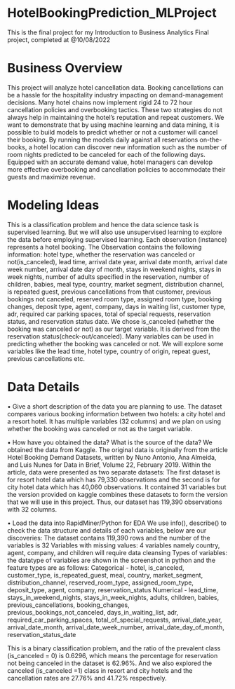 # HotelBookingPrediction_MLProject
This is the final project for my Introduction to Business Analytics Final project, completed at @10/08/2022

# Business Overview
This project will analyze hotel cancellation data. Booking cancellations can be a hassle for the hospitality industry impacting on demand-management decisions. Many hotel chains now implement rigid 24 to 72 hour cancellation policies and overbooking tactics. These two strategies do not always help in maintaining the hotel’s reputation and repeat customers. 
We want to demonstrate that by using machine learning and data mining, it is possible to build models to predict whether or not a customer will cancel their booking. By running the models daily against all reservations on-the-books, a hotel location can discover new information such as the number of room nights predicted to be canceled for each of the following days. Equipped with an accurate demand value, hotel managers can develop more effective overbooking and cancellation policies to accommodate their guests and maximize revenue.

# Modeling Ideas
This is a classification problem and hence the data science task is supervised learning. But we will also use unsupervised learning to explore the data before employing supervised learning. 
Each observation (instance) represents a hotel booking. The Observation contains the following information: hotel type, whether the reservation was canceled or not(is_canceled), lead time, arrival date year, arrival date month, arrival date week number, arrival date day of month, stays in weekend nights, stays in week nights, number of adults specified in the reservation, number of children, babies, meal type, country, market segment, distribution channel, is repeated guest, previous cancellations from that customer, previous bookings not canceled, reserved room type, assigned room type, booking changes, deposit type, agent, company, days in waiting list, customer type, adr, required car parking spaces, total of special requests, reservation status, and reservation status date. 
We chose is_canceled (whether the booking was canceled or not) as our target variable. It is derived from the reservation status(check-out/canceled). Many variables can be used in predicting whether the booking was canceled or not. We will explore some variables like the lead time, hotel type, country of origin, repeat guest, previous cancellations etc. 

# Data Details 
• Give a short description of the data you are planning to use.
The dataset compares various booking information between two hotels: a city hotel and a resort hotel. It has multiple variables (32 columns) and we plan on using whether the booking was canceled or not as the target variable.

• How have you obtained the data? What is the source of the data?
We obtained the data from Kaggle. The original data is originally from the article Hotel Booking Demand Datasets, written by Nuno Antonio, Ana Almeida, and Luis Nunes for Data in Brief, Volume 22, February 2019. Within the article, data were presented as two separate datasets: The first dataset is for resort hotel data which has 79,330 observations and the second is for city hotel data which has 40,060 observations. It contained 31 variables but the version provided on kaggle combines these datasets to form the version that we will use in this project. Thus, our dataset has 119,390 observations with 32 columns.

• Load the data into RapidMiner/Python for EDA
We use info(), describe() to check the data structure and details of each variables, below are our discoveries:
The dataset contains 119,390 rows and the number of the variables is 32
Variables with missing values: 4 variables namely country, agent, company, and children will require data cleansing
Types of variables: the datatype of variables are shown in the screenshot in python and the feature types are as follows:
Categorical - hotel, is_canceled, customer_type, is_repeated_guest, meal, country, market_segment, distribution_channel, reserved_room_type, assigned_room_type, deposit_type, agent, company, reservation_status
Numerical - lead_time, stays_in_weekend_nights, stays_in_week_nights, adults, children, babies, previous_cancellations, booking_changes, previous_bookings_not_canceled, days_in_waiting_list, adr, required_car_parking_spaces, total_of_special_requests, arrival_date_year, arrival_date_month, arrival_date_week_number, arrival_date_day_of_month, reservation_status_date

This is a binary classification problem, and the ratio of the prevalent class (is_canceled = 0) is 0.6296, which means the percentage for reservation not being canceled in the dataset is 62.96%. And we also explored the canceled (is_canceled =1) class in resort and city hotels and the cancellation rates are 27.76% and 41.72% respectively.

